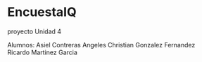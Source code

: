 # EncuestaIQ
proyecto Unidad 4

Alumnos:
Asiel Contreras Angeles 
Christian Gonzalez Fernandez  
Ricardo Martinez Garcia
